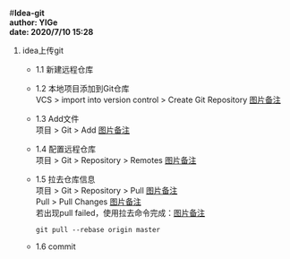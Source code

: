 #**Idea-git**  
**author: YIGe**  
**date: 2020/7/10 15:28**  

1. idea上传git  
    + 1.1 新建远程仓库  
    
    + 1.2 本地项目添加到Git仓库  
        VCS > import into version control > Create Git Repository [图片备注](./Image/create_repo.png)<br/>
        
    + 1.3 Add文件  
        项目 > Git > Add [图片备注](./Image/Add.png)<br/>
        
    + 1.4 配置远程仓库  
        项目 > Git > Repository > Remotes [图片备注](./Image/Remotes.png)<br/>
        
    + 1.5 拉去仓库信息  
        项目 > Git > Repository > Pull [图片备注](./Image/Pull.png)<br/>
        Pull > Pull Changes [图片备注](./Image/Pull-changes.png)<br/>
        若出现pull failed，使用拉去命令完成：[图片备注](./Image/Pull--rebase.png)
        ```shell script
        git pull --rebase origin master
        ```
     
    + 1.6 commit  